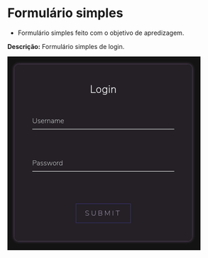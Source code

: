 # Formulário simples

- Formulário simples feito com o objetivo de apredizagem.

**Descrição:** Formulário simples de login.

![Formulário simples imagem](./imagens/img-simple-form.png)